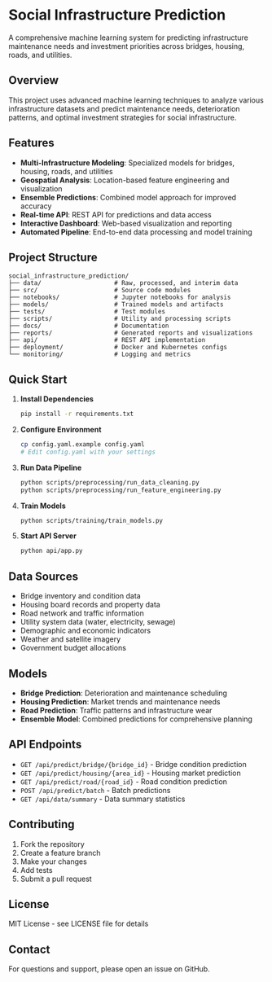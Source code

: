 # Social Infrastructure Prediction

A comprehensive machine learning system for predicting infrastructure maintenance needs and investment priorities across bridges, housing, roads, and utilities.

## Overview

This project uses advanced machine learning techniques to analyze various infrastructure datasets and predict maintenance needs, deterioration patterns, and optimal investment strategies for social infrastructure.

## Features

- **Multi-Infrastructure Modeling**: Specialized models for bridges, housing, roads, and utilities
- **Geospatial Analysis**: Location-based feature engineering and visualization
- **Ensemble Predictions**: Combined model approach for improved accuracy
- **Real-time API**: REST API for predictions and data access
- **Interactive Dashboard**: Web-based visualization and reporting
- **Automated Pipeline**: End-to-end data processing and model training

## Project Structure

```
social_infrastructure_prediction/
├── data/                    # Raw, processed, and interim data
├── src/                     # Source code modules
├── notebooks/               # Jupyter notebooks for analysis
├── models/                  # Trained models and artifacts
├── tests/                   # Test modules
├── scripts/                 # Utility and processing scripts
├── docs/                    # Documentation
├── reports/                 # Generated reports and visualizations
├── api/                     # REST API implementation
├── deployment/              # Docker and Kubernetes configs
└── monitoring/              # Logging and metrics
```

## Quick Start

1. **Install Dependencies**
   ```bash
   pip install -r requirements.txt
   ```

2. **Configure Environment**
   ```bash
   cp config.yaml.example config.yaml
   # Edit config.yaml with your settings
   ```

3. **Run Data Pipeline**
   ```bash
   python scripts/preprocessing/run_data_cleaning.py
   python scripts/preprocessing/run_feature_engineering.py
   ```

4. **Train Models**
   ```bash
   python scripts/training/train_models.py
   ```

5. **Start API Server**
   ```bash
   python api/app.py
   ```

## Data Sources

- Bridge inventory and condition data
- Housing board records and property data
- Road network and traffic information
- Utility system data (water, electricity, sewage)
- Demographic and economic indicators
- Weather and satellite imagery
- Government budget allocations

## Models

- **Bridge Prediction**: Deterioration and maintenance scheduling
- **Housing Prediction**: Market trends and maintenance needs
- **Road Prediction**: Traffic patterns and infrastructure wear
- **Ensemble Model**: Combined predictions for comprehensive planning

## API Endpoints

- `GET /api/predict/bridge/{bridge_id}` - Bridge condition prediction
- `GET /api/predict/housing/{area_id}` - Housing market prediction
- `GET /api/predict/road/{road_id}` - Road condition prediction
- `POST /api/predict/batch` - Batch predictions
- `GET /api/data/summary` - Data summary statistics

## Contributing

1. Fork the repository
2. Create a feature branch
3. Make your changes
4. Add tests
5. Submit a pull request

## License

MIT License - see LICENSE file for details

## Contact

For questions and support, please open an issue on GitHub.
